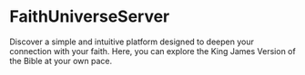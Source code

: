 # FaithUniverseServer
Discover a simple and intuitive platform designed to deepen your connection with your faith. Here, you can explore the King James Version of the Bible at your own pace.
